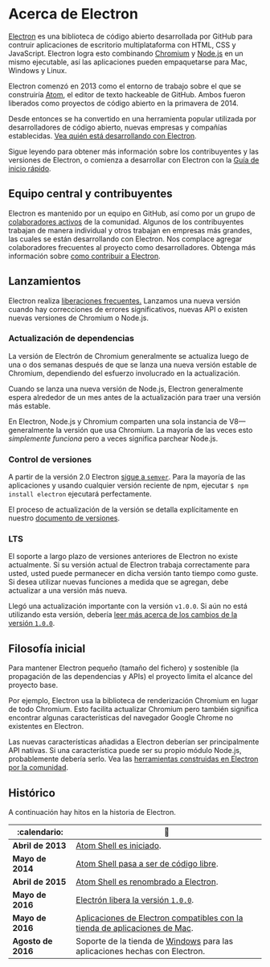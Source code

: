# Acerca de Electron

[Electron](https://electronjs.org) es una biblioteca de código abierto desarrollada por GitHub para contruir aplicaciones de escritorio multiplataforma con HTML, CSS y JavaScript. Electron logra esto combinando [Chromium](https://www.chromium.org/Home) y [Node.js](https://nodejs.org) en un mismo ejecutable, así las aplicaciones pueden empaquetarse para Mac, Windows y Linux.

Electron comenzó en 2013 como el entorno de trabajo sobre el que se construiría [Atom](https://atom.io), el editor de texto hackeable de GitHub. Ambos fueron liberados como proyectos de código abierto en la primavera de 2014.

Desde entonces se ha convertido en una herramienta popular utilizada por desarrolladores de código abierto, nuevas empresas y compañías establecidas. [Vea quién está desarrollando con Electron](https://electronjs.org/apps).

Sigue leyendo para obtener más información sobre los contribuyentes y las versiones de Electron, o comienza a desarrollar con Electron con la [Guía de inicio rápido](quick-start.md).

## Equipo central y contribuyentes

Electron es mantenido por un equipo en GitHub, así como por un grupo de [colaboradores activos](https://github.com/electron/electron/graphs/contributors) de la comunidad. Algunos de los contribuyentes trabajan de manera individual y otros trabajan en empresas más grandes, las cuales se están desarrollando con Electron. Nos complace agregar colaboradores frecuentes al proyecto como desarrolladores. Obtenga más información sobre [como contribuir a Electron](https://github.com/electron/electron/blob/master/CONTRIBUTING.md).

## Lanzamientos

Electron realiza [liberaciones frecuentes.](https://github.com/electron/electron/releases) Lanzamos una nueva versión cuando hay correcciones de errores significativos, nuevas API o existen nuevas versiones de Chromium o Node.js.

### Actualización de dependencias

La versión de Electrón de Chromium generalmente se actualiza luego de una o dos semanas después de que se lanza una nueva versión estable de Chromium, dependiendo del esfuerzo involucrado en la actualización.

Cuando se lanza una nueva versión de Node.js, Electron generalmente espera alrededor de un mes antes de la actualización para traer una versión más estable.

En Electron, Node.js y Chromium comparten una sola instancia de V8—generalmente la versión que usa Chromium. La mayoría de las veces esto *simplemente funciona* pero a veces significa parchear Node.js.

### Control de versiones

A partir de la versión 2.0 Electron [sigue a `semver`](https://semver.org). Para la mayoría de las aplicaciones y usando cualquier versión reciente de npm, ejecutar `$ npm install electron` ejecutará perfectamente.

El proceso de actualización de la versión se detalla explícitamente en nuestro [documento de versiones](electron-versioning.md).

### LTS

El soporte a largo plazo de versiones anteriores de Electron no existe actualmente. Si su versión actual de Electron trabaja correctamente para usted, usted puede permanecer en dicha versión tanto tiempo como guste. Si desea utilizar nuevas funciones a medida que se agregan, debe actualizar a una versión más nueva.

Llegó una actualización importante con la versión `v1.0.0`. Si aún no está utilizando esta versión, debería [ leer más acerca de los cambios de la versión `1.0.0`](https://electronjs.org/blog/electron-1-0).

## Filosofía inicial

Para mantener Electron pequeño (tamaño del fichero) y sostenible (la propagación de las dependencias y APIs) el proyecto limita el alcance del proyecto base.

Por ejemplo, Electron usa la biblioteca de renderización Chromium en lugar de todo Chromium. Esto facilita actualizar Chromium pero también significa encontrar algunas características del navegador Google Chrome no existentes en Electron.

Las nuevas características añadidas a Electron deberían ser principalmente API nativas. Si una característica puede ser su propio módulo Node.js, probablemente debería serlo. Vea las [herramientas construidas en Electron por la comunidad](https://electronjs.org/community).

## Histórico

A continuación hay hitos en la historia de Electron.

| :calendario:       | :tada:                                                                                                          |
| ------------------ | --------------------------------------------------------------------------------------------------------------- |
| **Abril de 2013**  | [Atom Shell es iniciado](https://github.com/electron/electron/commit/6ef8875b1e93787fa9759f602e7880f28e8e6b45). |
| **Mayo de 2014**   | [Atom Shell pasa a ser de código libre](https://blog.atom.io/2014/05/06/atom-is-now-open-source.html).          |
| **Abril de 2015**  | [Atom Shell es renombrado a Electron](https://github.com/electron/electron/pull/1389).                          |
| **Mayo de 2016**   | [Electrón libera la versión `1.0.0`](https://electronjs.org/blog/electron-1-0).                                 |
| **Mayo de 2016**   | [Aplicaciones de Electron compatibles con la tienda de aplicaciones de Mac](mac-app-store-submission-guide.md). |
| **Agosto de 2016** | Soporte de la tienda de [Windows](windows-store-guide.md) para las aplicaciones hechas con Electron.            |
